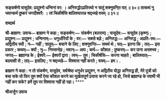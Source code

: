 **सङ्कर्षणो वासुदेव: प्रद्युश्नो धन्विनां वर: ।** **अनिरुद्धोऽप्रतिरथो न त्रातुं शक्नुवनि्त यत् ॥ ३०॥** **तत्कथं नु भवान्कर्म दुष्करं जगदीश्वरै: ।** **त्वं चिकीर्षसि बालिश्यात्तन्न श्रद्दध्महे वयम् ॥ ३१॥** 

**शब्दार्थ** 

**श्री-ब्राह्मण: उवाच—** **ब्राह्मण ने कहा** **; सङ्कर्षण:—** **संकर्षण (बलराम)** **; वासुदेव:—** **वासुदेव (कृष्ण)** **; प्रद्युश्न:—** **प्रद्युश्न** **;** **धन्विनाम्—** **धनुर्धारियों के** **; वर:—** **सबसे बड़े** **; अनिरुद्ध:—** **अनिरुद्ध** **; अप्रति-रथ:—** **अद्वितीय रथी** **; न—** **नहीं** **; त्रातुम्—** **बचाने** **के लिए** **; शक्नुवन्ति—** **समर्थ थे** **; यत्—** **इतना कि** **; तत्—** **इस प्रकार** **; कथम्—** **क्यों** **; नु—** **निस्सन्देह** **; भवान्—** **आप** **; कर्म—** **कौशल** **; दुष्करम्—** **कर पाना असश्भव** **; जगत्—** **ब्रह्माण्ड के** **; ईश्वरै:—** **ईश्वरों द्वारा** **; त्वम्—** **तुम** **; चिकीर्षसि—** **करना चाहते** **;** **बालिश्यात्—** **बदमाशी से** **; तत्—** **इसलिए** **; न श्रद्दध्महे—** **विश्वास नहीं करते** **; वयम्—** **हम।** **.** 

**ब्राह्मण ने कहा : न तो संकर्षण, वासुदेव, सर्वश्रेष्ठ धनुर्धर प्रद्युश्न, न अद्वितीय योद्धा** **अनिरुद्ध ही, मेरे पुत्रों को बचा सके तो फिर तुम क्यों ऐसा कौशल करने का मूर्खतापूर्ण प्रयास** **करने जा रहे हो, जिसे ब्रह्माण्ड के स्वामी भी नहीं कर सके? हमें तुम पर विश्वास नहीं हो रहा।** **** 

**श्रीअर्जुन उवाच** 
